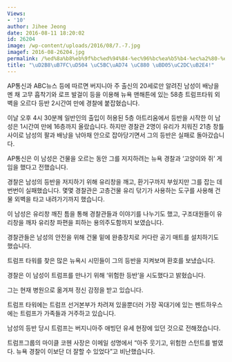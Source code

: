 ```yaml
---
Views:
- '10'
author: Jihee Jeong
date: 2016-08-11 18:20:02
id: 26204
image: /wp-content/uploads/2016/08/7.-7.jpg
imagef: 2016-08-26204.jpg
permalink: /%ed%8a%b8%eb%9f%bc%ed%94%84-%ec%96%bc%ea%b5%b4-%ec%a2%80-%eb%b4%85%ec%8b%9c%eb%8b%a4/
title: "\uD2B8\uB7FC\uD504 \uC5BC\uAD74 \uC880 \uBD05\uC2DC\uB2E4!"
---
```


AP통신과 ABC뉴스 등에 따르면 버지니아 주 출신의 20세로만 알려진 남성이 배낭을 멘 채 고무 흡착기와 로프 발걸이 등을 이용해 뉴욕 맨해튼에 있는 58층 트럼프타워 외벽을 오르다 등반 2시간여 만에 경찰에 붙잡혔습니다.

이날 오후 4시 30분께 일반인의 출입이 허용된 5층 아트리움에서 등반을 시작한 이 남성은 1시간여 만에 16층까지 올랐습니다. 하지만 경찰관 2명이 유리가 치워진 21층 창틀 사이로 남성의 팔과 배낭을 낚아채 안으로 잡아당기면서 그의 등반은 실패로 돌아갔습니다.

AP통신은 이 남성은 건물을 오르는 동안 그를 저지하려는 뉴욕 경찰과 &#8216;고양이와 쥐&#8217; 게임을 했다고 전했습니다.

경찰은 남성의 등반을 저지하기 위해 유리창을 깨고, 환기구까지 부쉈지만 그를 잡는 데 번번이 실패했습니다. 몇몇 경찰관은 고층건물 유리 닦기가 사용하는 도구를 사용해 건물 외벽을 타고 내려가기까지 했습니다.

이 남성은 유리창 깨진 틈을 통해 경찰관들과 이야기를 나누기도 했고, 구조대원들이 유리창을 깨자 유리창 파편을 피하는 용의주도함까지 보였습니다.

경찰관들은 남성의 안전을 위해 건물 밑에 완충장치로 커다란 공기 매트를 설치하기도 했습니다.

트럼프 타워를 찾은 많은 뉴욕시 시민들이 그의 등반을 지켜보며 환호를 보냈습니다.

경찰은 이 남성이 트럼프를 만나기 위해 &#8216;위험한 등반&#8217;을 시도했다고 밝혔습니다.

그는 현재 병원으로 옮겨져 정신 감정을 받고 있습니다.

트럼프 타워에는 트럼프 선거본부가 차려져 있을뿐더러 가장 꼭대기에 있는 펜트하우스에는 트럼프가 가족들과 거주하고 있습니다.

남성의 등반 당시 트럼프는 버지니아주 애빙던 유세 현장에 있던 것으로 전해졌습니다.

트럼프그룹의 마이클 코헨 사장은 이메일 성명에서 &#8220;아주 웃기고, 위험한 스턴트를 벌였다. 뉴욕 경찰이 이보단 더 잘할 수 있었다&#8221;고 비난했습니다.